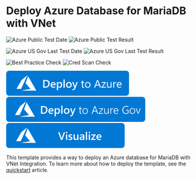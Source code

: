 # Deploy Azure Database for MariaDB with VNet

![Azure Public Test Date](https://azurequickstartsservice.blob.core.windows.net/badges/101-managed-mariadb-with-vnet/PublicLastTestDate.svg)
![Azure Public Test Result](https://azurequickstartsservice.blob.core.windows.net/badges/101-managed-mariadb-with-vnet/PublicDeployment.svg)

![Azure US Gov Last Test Date](https://azurequickstartsservice.blob.core.windows.net/badges/101-managed-mariadb-with-vnet/FairfaxLastTestDate.svg)
![Azure US Gov Last Test Result](https://azurequickstartsservice.blob.core.windows.net/badges/101-managed-mariadb-with-vnet/FairfaxDeployment.svg)

![Best Practice Check](https://azurequickstartsservice.blob.core.windows.net/badges/101-managed-mariadb-with-vnet/BestPracticeResult.svg)
![Cred Scan Check](https://azurequickstartsservice.blob.core.windows.net/badges/101-managed-mariadb-with-vnet/CredScanResult.svg)

[![Deploy To Azure](https://raw.githubusercontent.com/Azure/azure-quickstart-templates/master/1-CONTRIBUTION-GUIDE/images/deploytoazure.svg?sanitize=true)](https://portal.azure.com/#create/Microsoft.Template/uri/https%3A%2F%2Fraw.githubusercontent.com%2FAzure%2Fazure-quickstart-templates%2Fmaster%2F101-managed-mariadb-with-vnet%2Fazuredeploy.json)
[![Deploy To Azure US Gov](https://raw.githubusercontent.com/Azure/azure-quickstart-templates/master/1-CONTRIBUTION-GUIDE/images/deploytoazuregov.svg?sanitize=true)](https://portal.azure.us/#create/Microsoft.Template/uri/https%3A%2F%2Fraw.githubusercontent.com%2FAzure%2Fazure-quickstart-templates%2Fmaster%2F101-managed-mariadb-with-vnet%2Fazuredeploy.json)
[![Visualize](https://raw.githubusercontent.com/Azure/azure-quickstart-templates/master/1-CONTRIBUTION-GUIDE/images/visualizebutton.svg?sanitize=true)](http://armviz.io/#/?load=https%3A%2F%2Fraw.githubusercontent.com%2FAzure%2Fazure-quickstart-templates%2Fmaster%2F101-managed-mariadb-with-vnet%2Fazuredeploy.json)

This template provides a way to deploy an Azure database for MariaDB with VNet Integration. To learn more about how to deploy the template, see the [quickstart](https://docs.microsoft.com/azure/mariadb/quickstart-create-mariadb-server-database-arm-template) article.
